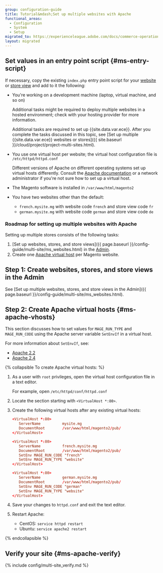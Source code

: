 ```yaml
---
group: configuration-guide
title: Tutorial&mdash;Set up multiple websites with Apache
functional_areas:
  - Configuration
  - System
  - Setup
migrated_to: https://experienceleague.adobe.com/docs/commerce-operations/configuration-guide/multi-sites/ms-apache.html
layout: migrated
---
```


## Set values in an entry point script {#ms-entry-script}

If necessary, copy the existing `index.php` entry point script for your [website](https://glossary.magento.com/website) or [store view](https://glossary.magento.com/store-view) and add to it the following:

*  You're working on a development machine (laptop, virtual machine, and so on)

   Additional tasks might be required to deploy multiple websites in a hosted environment; check with your hosting provider for more information.

   Additional tasks are required to set up {{site.data.var.ece}}. After you complete the tasks discussed in this topic, see [Set up multiple {{site.data.var.ece}} websites or stores]({{ site.baseurl }}/cloud/project/project-multi-sites.html).

*  You use one virtual host per website; the virtual host configuration file is `/etc/httpd/httpd.conf`

    Different versions of Apache on different operating systems set up virtual hosts differently. Consult the [Apache documentation](https://httpd.apache.org/docs/2.4/vhosts) or a network administrator if you're not sure how to set up a virtual host.

*  The Magento software is installed in `/var/www/html/magento2`
*  You have two websites other than the default:

   *  `french.mysite.mg` with website code `french` and store view code `fr`
   *  `german.mysite.mg` with website code `german` and store view code `de`

### Roadmap for setting up multiple websites with Apache

Setting up multiple stores consists of the following tasks:

1. [Set up websites, stores, and store views]({{ page.baseurl }}/config-guide/multi-site/ms_websites.html) in the [Admin](https://glossary.magento.com/magento-admin).
1. Create one [Apache virtual host](#ms-apache-vhosts) per Magento website.

## Step 1: Create websites, stores, and store views in the Admin

See [Set up multiple websites, stores, and store views in the Admin]({{ page.baseurl }}/config-guide/multi-site/ms_websites.html).

## Step 2: Create Apache virtual hosts {#ms-apache-vhosts}

This section discusses how to set values for `MAGE_RUN_TYPE` and `MAGE_RUN_CODE` using the Apache server variable `SetEnvIf` in a virtual host.

For more information about `SetEnvIf`, see:

*  [Apache 2.2](https://httpd.apache.org/docs/2.2/mod/mod_setenvif.html)
*  [Apache 2.4](https://httpd.apache.org/docs/2.4/mod/mod_setenvif.html)

{% collapsible To create Apache virtual hosts: %}

1. As a user with `root` privileges, open the virtual host configuration file in a text editor.

   For example, open `/etc/httpd/conf/httpd.conf`

1. Locate the section starting with `<VirtualHost *:80>`.
1. Create the following virtual hosts after any existing virtual hosts:

   ```conf
   <VirtualHost *:80>
      ServerName          mysite.mg
      DocumentRoot        /var/www/html/magento2/pub/
   </VirtualHost>

   <VirtualHost *:80>
      ServerName          french.mysite.mg
      DocumentRoot        /var/www/html/magento2/pub/
      SetEnv MAGE_RUN_CODE "french"
      SetEnv MAGE_RUN_TYPE "website"
   </VirtualHost>

   <VirtualHost *:80>
      ServerName          german.mysite.mg
      DocumentRoot        /var/www/html/magento2/pub/
      SetEnv MAGE_RUN_CODE "german"
      SetEnv MAGE_RUN_TYPE "website"
   </VirtualHost>
   ```

1. Save your changes to `httpd.conf` and exit the text editor.
1. Restart Apache:

   *  CentOS: `service httpd restart`
   *  Ubuntu: `service apache2 restart`

{% endcollapsible %}

## Verify your site  {#ms-apache-verify}

{% include config/multi-site_verify.md %}

